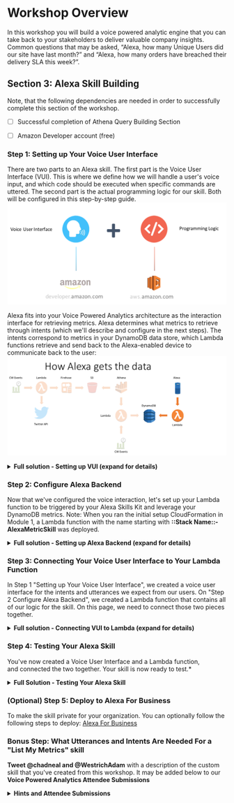 # Workshop Overview
In this workshop you will build a voice powered analytic engine that you can take back to your stakeholders to deliver valuable company insights.   Common questions that may be asked, “Alexa, how many Unique Users did our site have last month?” and “Alexa, how many orders have breached their delivery SLA this week?”.

## Section 3: Alexa Skill Building

Note, that the following dependencies are needed in order to successfully complete this section of the workshop.

- [ ] Successful completion of Athena Query Building Section
- [ ] Amazon Developer account (free)
 
 
### Step 1: Setting up Your Voice User Interface
 
There are two parts to an Alexa skill. The first part is the Voice User Interface (VUI). This is where we define how we will handle a user's voice input, and which code should be executed when specific commands are uttered. The second part is the actual programming logic for our skill.   Both will be configured in this step-by-step guide. 
![](./media/images/Alexa_Arch.png)  
  
Alexa fits into your Voice Powered Analytics architecture as the interaction interface for retrieving metrics.  Alexa determines what metrics to retrieve through intents (which we'll describe and configure in the next steps).  The intents correspond to metrics in your DynamoDB data store, which Lambda functions retrieve and send back to the Alexa-enabled device to communicate back to the user: 
![](./media/images/Alexa_Arch2.png) 
<details>
<summary><strong>Full solution - Setting up VUI (expand for details)</strong></summary> 
  
  1. Go to the [Amazon Developer Portal](http://developer.amazon.com/).  
  2. Click the **Alexa button** on the left portion of the screen. 
  ![](./media/images/Alexa_Lab_1.png) 
  3. In the top-right corner of the screen, click the **"Sign In"** button. 
  (If you don't already have an account, you will be able to create a new one for free.) 
  4. Once you have signed in, on the Alexa page, click the **"Alexa Skills Kit"** button, which is what we'll use to create our custom skill. 
  ![](./media/images/Alexa_Lab_2.png) 
  5.  Select **"Add a new skill."** This will get you to the first page of your new Alexa skill.  
  
  **Note: These lab instructions reflect the old Alexa Skills console.  If given the option, in the top right-hand corner of the screen, click "Your Alexa Console", then "Skills". This will bring you back to the traditional console experience**     
  
  6.  Fill out the **Skill Information screen**.  You can accept any defaults. Make sure to review the tips we provide below the screenshot. 
  ![](./media/images/Alexa_Lab_4.gif) 
  <details>
 <summary><strong>Skill Information Tips (expand for details)</strong></summary>

#### Skill Information Tips 
i.  **Skill Type** For this skill, we are creating a skill using the Custom Interaction Model. This is the default choice.
ii. **Language** Choose the first language you want to support. You can add additional languages in the future, but we need to start with one. (This guide is using U.S. English to start.)
iii.  **Name** This is the name that will be shown in the Alexa Skills Store, and the name your users will refer to.
iv. **Invocation Name** This is the name that your users will need to say to start your skill. We have provided some common issues developers encounter in the list below, but you should also review the entire [Invocation Name Requirements](https://developer.amazon.com/public/solutions/alexa/alexa-skills-kit/docs/choosing-the-invocation-name-for-an-alexa-skill).
<table>
<thead>
<tr>
<th>Invocation Name Requirements</th>
<th>Examples of incorrect invocation names</th>
</tr>
</thead>
<tbody>
<tr>
<td>The skill invocation name must not infringe upon the intellectual property rights of an entity or person.</td>
<td>korean air; septa check</td>
</tr>
<tr>
<td>Invocation names should be more than one word (unless it is a brand or intellectual property), and must not be a name or place</td>
<td>horoscope; trivia; guide; new york</td>
</tr>
<tr>
<td>Two word invocation names are not allowed when one of the words is a definite article, indefinite article, or a preposition</td>
<td>any poet; the bookie; the fool</td>
</tr>
<tr>
<td>The invocation name must not contain any of the Alexa skill launch phrases and connecting words.  Launch phrase examples include "launch," "ask," "tell," "load," and "begin."  Connecting word examples include "to," "from," "by," "if," "and," "whether."</td>
<td>trivia game for star wars; better with bacon</td>
</tr>
<tr>
<td>The invocation name must not contain the wake words "Alexa," "Amazon," "Echo," or the words "skill" or "app."</td>
<td>hackster initial skill; word skills</td>
</tr>
<tr>
<td>The invocation name must be written in each language you choose to support.  For example, the German version of your skill must have an invocation name written in German, while the English (US) version must have an invocation name written in English.</td>
<td>kitchen stories (German skill)</td>
</tr></tbody></table>
 </details> 
 
  7.  Click the **Save button** to move to the **Interaction Model**. 
  8. Click on the **Launch Skill Builder (Beta)** button . This will launch the new Skill Builder Dashboard. ![](./media/images/Alexa_Lab_5.png)   
  9.  Click on the **"Dashboard"** button.  
  10.  Click **"Add Intent"** on the Dashboard screen.  An intent allows you to define 'what to do' when your custom skill is invoked.  
  ![](./media/images/Alexa_Lab_5_5.png) 
  11.  Type in a name for the intent under **Create a new custom intent** 
  ![](./media/images/Alexa_Lab_5_6.png) 
  12.  Next we're going **Add utterances** to our intent.  This triggers an invoke of your intent through your user's voice.  You'll want to add a few different variations based upon how users will interact with the different types of metrics available to query.     
  - Some sample utterances for your newly generated intents. These are the things a user would say to make a specific intent happen. Here are a few examples:
    - *What's my {metric}* or *What is the value for {metric}* (More on what the *{metric}* means on the next step) 
    ![](./media/images/Alexa_Lab_6.gif) 
  13. Now we'll **configure our Slots**.  Slots allow you to parameterize different variable attributes when invoking your intent.  For this workshop, the slot will be our metric(s) that we've created with the Athena query.  This is why we've put the {metric} slot name in our utterances.
    - Type in the name of the slot under **Create a new intent slot** and then **Click the + button** to add it.  Then click the **plus(+)** button on the utterances dialog to add the utterance.  Give your slot the name {**metric**}.  Note: If you want to give it a different name, then log the name in a separate text editor so we can adjust our backend Lambda function later.  If you do this, also remember to change the name of the slot referenced in your utterance so they match.        
    - Note: Alternatively, you can create a new slot on the right side of the screen in the section titled *Intent Slots*
  14. Our slot is now created and will be added to the *Intent Slots* area on the right side of the screen.  In this section, under the slot, click the area *choose a slot type*. We’ll create a new slot type for our list of metrics.  Let's call this **available_metrics** and click the **+** button to add it. 
![](./media/images/Alexa_Lab_6_5.png) 
  15.  On the bottom left side of the screen, click on the **available_metrics** slot type that was just created.   For the **slot value, enter the *value*** of the metric used from the *Athena_Poller* Lambda function's environment variable: *metric* (e.g. *reinvent twitter sentiment*. Then click the **+** button.  Note: The DynamoDB item that is used as our key in the backend lambda function uses this value to query our metric's value.
    - Note: Don't worry about adding **ID (Optional)** or **Synonyms**.  They can be added later after you test. 
![](./media/images/Alexa_Lab_6_6.gif) 
  16. Now you're ready to Click **"Build Model"** and **"Save"** 
![](./media/images/Alexa_Lab_7.png) 
  17. If your interaction model builds successfully (You'll see a successful build message added to the dialog), click on **Configuration button** to move on to Configuration. In our next step of this guide (Configure Alexa Backend), we will be linking a Lambda function in the AWS developer console.  
![](./media/images/Alexa_Lab_8.png) 
 **Troubleshooting** If you get an error from your interaction model, check through this list:
   - Did you copy & paste the provided code into the appropriate boxes?
   - Did you accidentally add any characters to the Interaction Model or Sample Utterances?
</details>

### Step 2: Configure Alexa Backend
Now that we've configured the voice interaction, let's set up your Lambda function to be triggered by your Alexa Skills Kit and leverage your DynamoDB metrics. 
Note: When you ran the initial setup CloudFormation in Module 1, a Lambda function with the name starting with **::Stack Name::-AlexaMetricSkill** was deployed. 
<details> 
<summary><strong>Full solution - Setting up Alexa Backend (expand for details)</strong></summary>
  
  1. Check your **AWS region**. For the reinvent workshop, we'll be using the **US East (N. Virginia)** region. 
![](./media/images/Alexa_Lab_9.png) 
  2. Open the Lambda function, starting with **::Stack Name::-AlexaMetricSkill** that was deployed with the Setup Cloudformation. 
  Then we'll **Configure your trigger**: Under Configuration, and in **Add Triggers** pane, select **Alexa Skills Kit** from the list. It will then add this trigger to your Lambda function. 
   
  2a.  Scroll down to **Configure Triggers**, click **disable**.   Note: optionally you can use the Alexa SkillID to lock down the lambda function to your specific Alexa Skill.   You can now scroll to the top of the Lambda function and click **Save** 
  ![](./media/images/Alexa_Lab_10.gif)  
  3. Once you have selected Alexa Skills Kit, click the **Configuration** Tab to go back to your code. 
  4. The *ARN value* should be in the top right corner. **Copy your Lambda function's ARN value to a separate text editor** for use in the next section of the guide.
  ![](./media/images/Alexa_Lab_11.png) 
  5.  Click on the **Configuration** tab, navigate to **Environment Variables**. 
  6. **validate/or change the environment variables**:  
    - **intent_name** matches what's configured for your *intent* in the Alexa Skill's Interaction Configuration 
    - **slot_name** matches what's configured for your *slot name* in the Alexa Skill's Interaction Configuration 
    - (Optional) You can modify the greeting and exit message for your Alexa skill by changing the value of two environment variables: **greeting_msg** and **exit_msg** 
  <details>
<summary>Example</summary> 
  
  greeting_msg *Welcome to the Voice Powered Analytics.  Please tell me what metrics you'd like to hear. To hear available metrics, ask Alexa tell me my metrics*  
  and
  exit_msg *Thank you for trying the Voice Powered Analytics.  Have a nice day!*
</details>
-  There's also an environment variable called: **metrics_table** with the value *VPA_Metrics_Table*.  This references the DynamoDB table that the Alexa skill will be querying for your metric
<details><summary>Hint</summary> 
  
  ![](./media/images/Alexa_Lab_11b.png) 
</details> 
  
  
  7. **Bonus (Time permitting)**: can you add a skill to the Lambda function which enables users to "List My Metrics"
</details>
 
 
### Step 3: Connecting Your Voice User Interface to Your Lambda Function
In Step 1 "Setting up Your Voice User Interface", we created a voice user interface for the intents and utterances we expect from our users. On "Step 2 Configure Alexa Backend", we created a Lambda function that contains all of our logic for the skill. On this page, we need to connect those two pieces together. 
<details>
<summary><strong>Full solution - Connecting VUI to Lambda (expand for details)</strong></summary> 
  
1.  Go back to the **[Amazon Developer Portal](https://developer.amazon.com/edw/home.html#/skills/list)** and select your skill from the list. You may still have a browser tab open if you started at the beginning of this tutorial.
2. Open the "Configuration" tab on the left side. 

![](./media/images/Alexa_Lab_12.png) 
 
3. Select the **"AWS Lambda ARN"** option for your endpoint. You have the ability to host your code anywhere that you would like, but for the purposes of simplicity and frugality, we are using AWS Lambda. 
- Notes: [Read more about Hosting Your Own Custom Skill Web Service](https://developer.amazon.com/public/solutions/alexa/alexa-skills-kit/docs/developing-an-alexa-skill-as-a-web-service). With the AWS Free Tier, you get 1,000,000 free requests per month, up to 3.2 million seconds of compute time per month. Learn more at [https://aws.amazon.com/free/](https://aws.amazon.com/free/). In addition, Amazon now offers [AWS Promotional Credits for developers who have live Alexa skills that incur costs on AWS related to those skills](https://developer.amazon.com/alexa-skills-kit/alexa-aws-credits)
  ![](./media/images/Alexa_Lab_13.png) 
4.  Paste your **Lambda's ARN** (Amazon Resource Name) into the textbox provided labeled "Default". It should look similar to the screenshot above.
5.  Leave **"Account Linking" set to "No"**. For this skill, we won't be using Account Linking, but you can learn more about [Linking an Alexa User with a User in Your System](https://developer.amazon.com/public/solutions/alexa/alexa-skills-kit/docs/linking-an-alexa-user-with-a-user-in-your-system) 
6.  Click the **"Next"** button to continue to Step #4 of this guide.
</details>
 
 
### Step 4: Testing Your Alexa Skill
You've now created a Voice User Interface and a Lambda function, and connected the two together. Your skill is now ready to test.*
<details>
<summary><strong>Full Solution - Testing Your Alexa Skill</strong></summary> 
 
1.  In the **[Amazon Developer Portal](https://developer.amazon.com/edw/home.html#/skills/list)**, select your skill from the list. You may still have a browser tab open if you started at the beginning of this tutorial. 
2. Open the **"Test"** tab on the left side. 

![](./media/images/Alexa_Lab_15.png) 
 
3. Test your skill with the **Service Simulator**. To validate that your skill is working as expected, use the Service Simulator. In the **Enter Utterance** text box, type "What’s my reinvent twitter sentiment" 
  ![](./media/images/Alexa_Lab_16.gif) 
4. Under the Service Response, you should see your metric's response under: *Response > Output Speech > Text*.  If you see errors, check out the **Troubleshooting** tips below.     
5.  Other testing methods to consider: 
- [Echosim.io](https://echosim.io/) - a browser-based Alexa skill testing tool that makes it easy to test your skills without carrying a physical device everywhere you go. 
- [Unit Testing with Alexa](https://github.com/alexa/skill-sample-nodejs-city-guide/blob/master/unit-testing.md) - a modern approach to unit testing your Alexa skills with [Postman](http://getpostman.com/) and [Amazon API Gateway](http://aws.amazon.com/apigateway). 
6. If your sample skill is working properly, you can now customize your skill. 
 
 #### Troubleshooting 
 - If you receive a response that reads: *"The remote endpoint could not be called, or the response it returned was invalid,"* this is an indication that something is broken. Copy the JSON from the Alexa skill and insert it as a test event to our Lambda function **VoiceAlexaSkillFull-AlexaMetricSkill-1**.  You can then see the specific output from the Lambda function as to why it is not executing successfully.
 - It is most likely due to either the Alexa Skills Kit: **slot name** or **intent name** does not match the Lambda environment variables. 
- Also make sure that the DynamoDB has an entry with a value for your metric. 
  
 <summary><strong>Service Simulator Tips</strong></summary> 
 
 - After you click the **"Ask [Your Skill Name]"** button, you should see the **Lambda Request and Lambda Response boxes** get populated with JSON data like in the screenshot above. 
 - Click the **Listen** button in the bottom right corner to hear Alexa read the response. 
 - You can have an entire conversation with your skill with the Service Simulator. Try the following commands: 
 - "what is my reinvent twitter sentiment" 
 (Continue this process for all of the utterances. To start over, click the "Reset" button.) 
</details>  
 
### (Optional) Step 5: Deploy to Alexa For Business
To make the skill private for your organization.  You can optionally follow the following steps to deploy: [Alexa For Business](https://github.com/awslabs/voice-powered-analytics/blob/master/README-A4B.md)
 
 
### Bonus Step: What Utterances and Intents Are Needed For a "List My Metrics" skill
**Tweet @chadneal and @WestrichAdam** with a description of the custom skill that you've created from this workshop. It may be added below to our **Voice Powered Analytics Attendee Submissions** 
<details>
<summary><strong>Hints and Attendee Submissions</strong></summary> 
   Intent: ListMetrics
   Utterance(s): 
   - ListMetrics List My Metrics
   - ListMetrics What are my metrics
</details>
